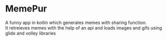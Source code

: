 # MemePur
A funny app in kotlin which generates memes with sharing function.<br/>
It retreieves memes with the help of an api and loads images and gifs using glide and volley libraries
